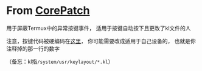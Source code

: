 # From [CorePatch](https://github.com/coderstory/CorePatch)

用于屏蔽Termux中的异常按键事件，
适用于按键自动按下且更改了kl文件的人

注意，按键代码被硬编码在[这里](https://github.com/Young-Lord/Xposed-TermuxFix/blob/master/app/src/main/java/moe/lyniko/termux_fix/TermuxHook.java#L25)，
你可能需要改成适用于自己设备的，
也就是你注释掉的那一行的数字

（备忘：kl指`/system/usr/keylayout/*.kl`）
